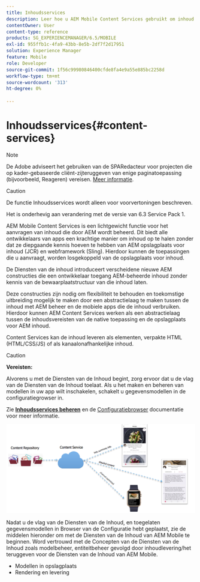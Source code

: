 ```yaml
---
title: Inhoudsservices
description: Leer hoe u AEM Mobile Content Services gebruikt om inhoud aan te vragen die door AEM wordt beheerd.
contentOwner: User
content-type: reference
products: SG_EXPERIENCEMANAGER/6.5/MOBILE
exl-id: 955ffb1c-4fa9-43bb-8e5b-2df7f2d17951
solution: Experience Manager
feature: Mobile
role: Developer
source-git-commit: 1f56c99980846400cfde8fa4e9a55e885bc2258d
workflow-type: tm+mt
source-wordcount: '313'
ht-degree: 0%

---
```


# Inhoudsservices{#content-services}

>[!NOTE]
>
>De Adobe adviseert het gebruiken van de SPARedacteur voor projecten die op kader-gebaseerde cliënt-zijteruggeven van enige paginatoepassing (bijvoorbeeld, Reageren) vereisen. [Meer informatie](/help/sites-developing/spa-overview.md).

>[!CAUTION]
>
>De functie Inhoudsservices wordt alleen voor voorvertoningen beschreven.
>
>Het is onderhevig aan verandering met de versie van 6.3 Service Pack 1.

AEM Mobile Content Services is een lichtgewicht functie voor het aanvragen van inhoud die door AEM wordt beheerd. Dit biedt alle ontwikkelaars van apps een krachtige manier om inhoud op te halen zonder dat ze diepgaande kennis hoeven te hebben van AEM opslagplaats voor inhoud (JCR) en webframework (Sling). Hierdoor kunnen de toepassingen die u aanvraagt, worden losgekoppeld van de opslagplaats voor inhoud.

De Diensten van de inhoud introduceert verscheidene nieuwe AEM constructies die een ontwikkelaar toegang AEM-beheerde inhoud zonder kennis van de bewaarplaatstructuur van die inhoud laten.

Deze constructies zijn nodig om flexibiliteit te behouden en toekomstige uitbreiding mogelijk te maken door een abstractielaag te maken tussen de inhoud met AEM beheer en de mobiele apps die de inhoud verbruiken. Hierdoor kunnen AEM Content Services werken als een abstractielaag tussen de inhoudsvereisten van de native toepassing en de opslagplaats voor AEM inhoud.

Content Services kan de inhoud leveren als elementen, verpakte HTML (HTML/CSS/JS) of als kanaalonafhankelijke inhoud.

>[!CAUTION]
>
>**Vereisten:**
>
>Alvorens u met de Diensten van de Inhoud begint, zorg ervoor dat u de vlag van de Diensten van de Inhoud toelaat. Als u het maken en beheren van modellen in uw app wilt inschakelen, schakelt u gegevensmodellen in de configuratiegrowser in.
>
>Zie **[Inhoudsservices beheren](/help/mobile/developing-content-services.md)** en de [Configuratiebrowser](/help/sites-administering/configurations.md) documentatie voor meer informatie.

![chlimage_1-143](assets/chlimage_1-143.png)

Nadat u de vlag van de Diensten van de Inhoud, en toegelaten gegevensmodellen in Browser van de Configuratie hebt geplaatst, zie de middelen hieronder om met de Diensten van de Inhoud van AEM Mobile te beginnen. Word vertrouwd met de Concepten van de Diensten van de Inhoud zoals modelbeheer, entiteitbeheer gevolgd door inhoudlevering/het teruggeven voor de Diensten van de Inhoud van AEM Mobile.

* Modellen in opslagplaats
* Rendering en levering
